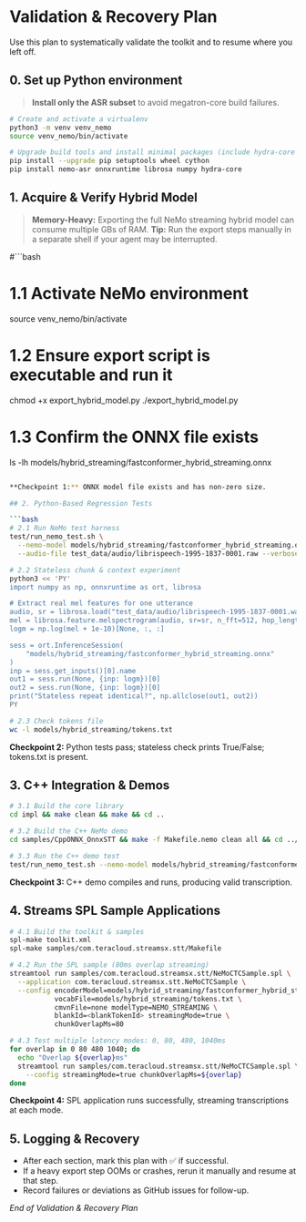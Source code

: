 <!--
  End-to-end validation & recovery plan for the Streams STT toolkit.
  Tracks progress across model export, Python tests, C++ demos, and SPL samples.
  Highlights memory-heavy steps that may require manual execution.
-->
# Validation & Recovery Plan

Use this plan to systematically validate the toolkit and to resume where you left off.

## 0. Set up Python environment

> **Install only the ASR subset** to avoid megatron-core build failures.

```bash
# Create and activate a virtualenv
python3 -m venv venv_nemo
source venv_nemo/bin/activate

# Upgrade build tools and install minimal packages (include hydra-core for Nemo)
pip install --upgrade pip setuptools wheel cython
pip install nemo-asr onnxruntime librosa numpy hydra-core
```

## 1. Acquire & Verify Hybrid Model

> **Memory-Heavy:** Exporting the full NeMo streaming hybrid model can consume multiple GBs of RAM.
> **Tip:** Run the export steps manually in a separate shell if your agent may be interrupted.

#```bash
# 1.1 Activate NeMo environment
source venv_nemo/bin/activate

# 1.2 Ensure export script is executable and run it
chmod +x export_hybrid_model.py
./export_hybrid_model.py

# 1.3 Confirm the ONNX file exists
ls -lh models/hybrid_streaming/fastconformer_hybrid_streaming.onnx
```bash

**Checkpoint 1:** ONNX model file exists and has non-zero size.

## 2. Python-Based Regression Tests

```bash
# 2.1 Run NeMo test harness
test/run_nemo_test.sh \
  --nemo-model models/hybrid_streaming/fastconformer_hybrid_streaming.onnx \
  --audio-file test_data/audio/librispeech-1995-1837-0001.raw --verbose

# 2.2 Stateless chunk & context experiment
python3 << 'PY'
import numpy as np, onnxruntime as ort, librosa

# Extract real mel features for one utterance
audio, sr = librosa.load("test_data/audio/librispeech-1995-1837-0001.wav", sr=16000)
mel = librosa.feature.melspectrogram(audio, sr=sr, n_fft=512, hop_length=160, n_mels=80)
logm = np.log(mel + 1e-10)[None, :, :]

sess = ort.InferenceSession(
    "models/hybrid_streaming/fastconformer_hybrid_streaming.onnx"
)
inp = sess.get_inputs()[0].name
out1 = sess.run(None, {inp: logm})[0]
out2 = sess.run(None, {inp: logm})[0]
print("Stateless repeat identical?", np.allclose(out1, out2))
PY

# 2.3 Check tokens file
wc -l models/hybrid_streaming/tokens.txt
```

**Checkpoint 2:** Python tests pass; stateless check prints True/False; tokens.txt is present.

## 3. C++ Integration & Demos

```bash
# 3.1 Build the core library
cd impl && make clean && make && cd ..

# 3.2 Build the C++ NeMo demo
cd samples/CppONNX_OnnxSTT && make -f Makefile.nemo clean all && cd ../..

# 3.3 Run the C++ demo test
test/run_nemo_test.sh --nemo-model models/hybrid_streaming/fastconformer_hybrid_streaming.onnx
```

**Checkpoint 3:** C++ demo compiles and runs, producing valid transcription.

## 4. Streams SPL Sample Applications

```bash
# 4.1 Build the toolkit & samples
spl-make toolkit.xml
spl-make samples/com.teracloud.streamsx.stt/Makefile

# 4.2 Run the SPL sample (80ms overlap streaming)
streamtool run samples/com.teracloud.streamsx.stt/NeMoCTCSample.spl \
  --application com.teracloud.streamsx.stt.NeMoCTCSample \
  --config encoderModel=models/hybrid_streaming/fastconformer_hybrid_streaming.onnx \
           vocabFile=models/hybrid_streaming/tokens.txt \
           cmvnFile=none modelType=NEMO_STREAMING \
           blankId=<blankTokenId> streamingMode=true \
           chunkOverlapMs=80

# 4.3 Test multiple latency modes: 0, 80, 480, 1040ms
for overlap in 0 80 480 1040; do
  echo "Overlap ${overlap}ms"
  streamtool run samples/com.teracloud.streamsx.stt/NeMoCTCSample.spl \
    --config streamingMode=true chunkOverlapMs=${overlap}
done
```

**Checkpoint 4:** SPL application runs successfully, streaming transcriptions at each mode.

## 5. Logging & Recovery

- After each section, mark this plan with ✅ if successful.
- If a heavy export step OOMs or crashes, rerun it manually and resume at that step.
- Record failures or deviations as GitHub issues for follow-up.

_End of Validation & Recovery Plan_